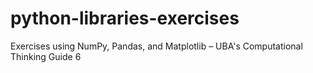 # python-libraries-exercises
Exercises using NumPy, Pandas, and Matplotlib – UBA's Computational Thinking Guide 6
